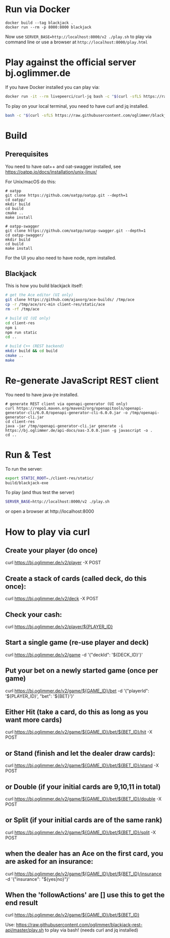 # Run via Docker

```
docker build --tag blackjack .
docker run --rm -p 8000:8000 blackjack
```

Now use `SERVER_BASE=http://localhost:8000/v2 ./play.sh` to play via command line or use a browser at `http://localhost:8000/play.html` 

# Play against the official server bj.oglimmer.de

If you have Docker installed you can play via:

```bash
docker run -it --rm livepeerci/curl-jq bash -c "$(curl -sfLS https://raw.githubusercontent.com/oglimmer/blackjack-rest-api/master/play.sh)"
```

To play on your local terminal, you need to have curl and jq installed.

```bash
bash -c "$(curl -sfLS https://raw.githubusercontent.com/oglimmer/blackjack-rest-api/master/play.sh)"
```

# Build

## Prerequisites

You need to have oat++ and oat-swagger installed, see https://oatpp.io/docs/installation/unix-linux/ 

For Unix/macOS do this:

```
# oatpp
git clone https://github.com/oatpp/oatpp.git --depth=1
cd oatpp/
mkdir build
cd build
cmake ..
make install

# oatpp-swagger
git clone https://github.com/oatpp/oatpp-swagger.git --depth=1
cd oatpp-swagger/
mkdir build
cd build
make install
```

For the UI you also need to have node, npm installed.

## Blackjack

This is how you build blackjack itself:

```bash
# get the Ace editor (UI only)
git clone https://github.com/ajaxorg/ace-builds/ /tmp/ace
cp -r /tmp/ace/src-min client-res/static/ace
rm -rf /tmp/ace

# build UI (UI only)
cd client-res
npm i
npm run static
cd ..

# build C++ (REST backend)
mkdir build && cd build
cmake ..
make
```

# Re-generate JavaScript REST client

You need to have java-jre installed.

```
# generate REST client via openapi-generator (UI only)
curl https://repo1.maven.org/maven2/org/openapitools/openapi-generator-cli/6.0.0/openapi-generator-cli-6.0.0.jar -o /tmp/openapi-generator-cli.jar
cd client-res
java -jar /tmp/openapi-generator-cli.jar generate -i https://bj.oglimmer.de/api-docs/oas-3.0.0.json -g javascript -o .
cd ..
```


# Run & Test

To run the server:

```bash
export STATIC_ROOT=./client-res/static/
build/blackjack-exe
```

To play (and thus test the server)

```bash
SERVER_BASE=http://localhost:8000/v2 ./play.sh
```

or open a browser at http://localhost:8000

# How to play via curl

## Create your player (do once)
curl https://bj.oglimmer.de/v2/player -X POST

## Create a stack of cards (called deck, do this once):
curl https://bj.oglimmer.de/v2/deck -X POST

## Check your cash:
curl https://bj.oglimmer.de/v2/player/${PLAYER_ID}

## Start a single game (re-use player and deck)
curl https://bj.oglimmer.de/v2/game -d '{"deckId": '${DECK_ID}'}'

## Put your bet on a newly started game (once per game)
curl https://bj.oglimmer.de/v2/game/${GAME_ID}/bet -d '{"playerId": '${PLAYER_ID}', "bet": '${BET}'}'

## Either Hit (take a card, do this as long as you want more cards)
curl https://bj.oglimmer.de/v2/game/${GAME_ID}/bet/${BET_ID}/hit -X POST
## or Stand (finish and let the dealer draw cards):
curl https://bj.oglimmer.de/v2/game/${GAME_ID}/bet/${BET_ID}/stand -X POST
## or Double (if your initial cards are 9,10,11 in total)
curl https://bj.oglimmer.de/v2/game/${GAME_ID}/bet/${BET_ID}/double -X POST
## or Split (if your initial cards are of the same rank)
curl https://bj.oglimmer.de/v2/game/${GAME_ID}/bet/${BET_ID}/split -X POST
## when the dealer has an Ace on the first card, you are asked for an insurance:
curl https://bj.oglimmer.de/v2/game/${GAME_ID}/bet/${BET_ID}/insurance -d '{"insurance": "${yes|no}"}'

## When the 'followActions' are [] use this to get the end result
curl https://bj.oglimmer.de/v2/game/${GAME_ID}/bet/${BET_ID}

Use: https://raw.githubusercontent.com/oglimmer/blackjack-rest-api/master/play.sh to play via bash! (needs curl and jq installed)

